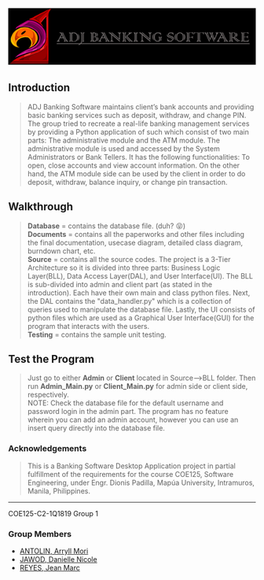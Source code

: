 ![ADJ LOGO](https://github.com/amnantolin/ADJ-BANKING-SOFTWARE/blob/master/Source/UI/UI_Resources/logo1.png)
----

## Introduction
> ADJ Banking Software maintains client’s bank accounts and providing basic banking services such as deposit, withdraw, and change PIN. The group tried to recreate a real-life banking management services by providing a Python application of such which consist of two main parts: The administrative module and the ATM module. The administrative module is used and accessed by the System Administrators or Bank Tellers. It has the following functionalities: To open, close accounts and view account information. On the other hand, the ATM module side can be used by the client in order to do deposit, withdraw, balance inquiry, or change pin transaction.

## Walkthrough
> **Database** = contains the database file. (duh? :stuck_out_tongue_closed_eyes:)   
> **Documents** = contains all the paperworks and other files including the final documentation, usecase diagram, detailed class diagram, burndown chart, etc.  
> **Source** = contains all the source codes. The project is a 3-Tier Architecture so it is divided into three parts: Business Logic Layer(BLL), Data Access Layer(DAL), and User Interface(UI). The BLL is sub-divided into admin and client part (as stated in the introduction). Each have their own main and class python files. Next, the DAL contains the "data_handler.py" which is a collection of queries used to manipulate the database file. Lastly, the UI consists of python files which are used as a Graphical User Interface(GUI) for the program that interacts with the users.  
>**Testing** = contains the sample unit testing.  

## Test the Program
> Just go to either **Admin** or **Client** located in Source-->BLL folder. Then run **Admin_Main.py** or **Client_Main.py** for admin side or client side, respectively.  
> NOTE: Check the database file for the default username and password login in the admin part. The program has no feature wherein you can add an admin account, however you can use an insert query directly into the database file.

### Acknowledgements
> This is a Banking Software Desktop Application project in partial fulfillment of the requirements for the course COE125, Software Engineering, under Engr. Dionis Padilla, Mapúa University, Intramuros, Manila, Philippines.
----
COE125-C2-1Q1819 Group 1
### Group Members
* [ANTOLIN, Arryll Mori](https://github.com/amnantolin)
* [JAWOD, Danielle Nicole](https://github.com/dnojawod)
* [REYES, Jean Marc](https://github.com/jm18reyes)
